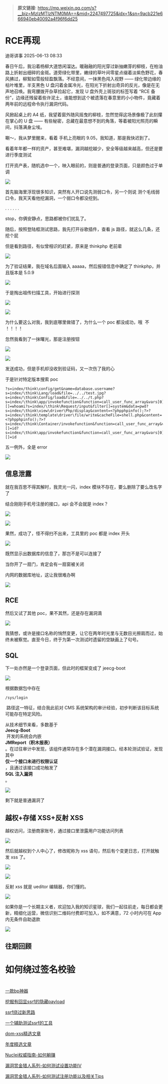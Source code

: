 > **原文链接**: https://mp.weixin.qq.com/s?__biz=MzIzMTIzNTM0MA==&mid=2247497725&idx=1&sn=9acb221e666940eb40092a4f96f6dd25

#  RCE再现  
 迪哥讲事   2025-06-13 08:33  
  
春日午后，我沿着杨柳大道悠闲溜达。暖融融的阳光穿过新抽嫩芽的柳枝，在柏油路上折射出细碎的金斑。道旁绿化带里，嫩绿的草叶间零星点缀着淡紫色野花，春风拂过，柳絮如雪般轻盈飘落。不经意间，一抹黑色闯入视野 —— 绿化带边缘的枯叶堆里，半支黑色 U 盘闪着金属冷光，在阳光下折射出奇异的反光，像是在无声地召唤。我弯腰拨开杂草捡起它，发现 U 盘外壳上斑驳的标签写着 “RCE 备份”，边缘还残留着些许泥土，谁能想到这个被遗落在春意里的小小物件，竟藏着两年前的远程命令执行漏洞代码。  
  
风掀起桌上的 A4 纸，我望着窗外随风摇曳的柳枝，忽然觉得这场景像极了此刻攥在掌心的 U 盘 —— 有些秘密，总藏在最意想不到的角落，等着被阳光照亮的瞬间，抖落满身尘埃。  
  
唰～，我从梦里醒来，看着 手机上亮眼的 9.05，我知道，那是我快迟到了。   
  
看着年年都一样的资产，甚至难堪，漏洞越挖越少，安全等级越来越高，但还是要进行季度测试  
  
打开资产表，随机选中一个，映入眼前的，则是普通的登录页面，只是颜色过于单调  
  
![](https://mmbiz.qpic.cn/sz_mmbiz_png/BAby4Fk1HQbLkACGcEqzY7p9yib1tBEYEjdDekyp7qJAaic2F7VMEneQjRmBOjRiaTcQxcueia1MNI2CCz4adSedFg/640?wx_fmt=png&from=appmsg "")  
  
  
首先脑海里浮现很多知识，突然有人开口说先测弱口令，另一个则说 测个毛线弱口令，我天天看他挖漏洞，一个弱口令都没挖到。  
  
. . . . . .  
  
stop，你俩安静点，思路都被你们扰乱了。  
  
随后，按照登陆框测试思路，我先打开谷歌插件，查看 js 路径，就这么几条，还挖个屁  
  
但是看到路径，有似曾相识的赶紧，原来是 thinkphp 老前辈  
  
![](https://mmbiz.qpic.cn/sz_mmbiz_png/BAby4Fk1HQbLkACGcEqzY7p9yib1tBEYEqzZHvCB62slkwMfYF7WpkzXGR8GGia7dL213D4gljycL0Bheeu5k0zw/640?wx_fmt=png&from=appmsg "")  
  
  
为了验证结果，我在域名后面输入 aaaaa，然后报错信息中确定了 thinkphp，并且版本是 5.0.9  
  
![](https://mmbiz.qpic.cn/sz_mmbiz_png/BAby4Fk1HQbLkACGcEqzY7p9yib1tBEYE9egwK4fOg3FYz0RbOreJ98TQlXxcKSpLnnQ4bKXq0I1HVK2muFnicjw/640?wx_fmt=png&from=appmsg "")  
  
  
于是掏出祖传扫描工具，开始进行探测  
  
![](https://mmbiz.qpic.cn/sz_mmbiz_png/BAby4Fk1HQbLkACGcEqzY7p9yib1tBEYE4FjXz4zJYoXHtwOaqUurVwib9axz94QjPVicSbaiabVmMPz7WmO65gLvw/640?wx_fmt=png&from=appmsg "")  
  
![](https://mmbiz.qpic.cn/sz_mmbiz_png/BAby4Fk1HQbLkACGcEqzY7p9yib1tBEYEsxiaCDDuj046zuKorNa92mEu7D6C7GIH5EiaZlBL2KacmmkiahoS10vhA/640?wx_fmt=png&from=appmsg "")  
  
  
为什么要这么对我，我到底哪里做错了，为什么一个 poc 都没成功，哦  不 ！！！！  
  
忽然我看到了一抹曙光，那是注册按钮  
  
![](https://mmbiz.qpic.cn/sz_mmbiz_png/BAby4Fk1HQbLkACGcEqzY7p9yib1tBEYE5IkzzaHM3jU7v0gAVnq1ORziaX1TL7OPrzj2ylAUFBcD58GS5px2jUA/640?wx_fmt=png&from=appmsg "")  
  
![](https://mmbiz.qpic.cn/sz_mmbiz_png/BAby4Fk1HQbLkACGcEqzY7p9yib1tBEYE3RVicJ10qmJKBCI6jOKicU4yd62HUBo0znSOgfnpz3EtQYw74eQv2wtg/640?wx_fmt=png&from=appmsg "")  
  
  
发送成功，但是手机却没收到验证码，又一次伤了我的心  
  
于是针对特定版本搜索 poc  

```
?s=index/think\config/get&name=database.username?s=index/\think\Lang/load&file=../../test.jpg?s=index/\think\Config/load&file=../../t.php?s=index/\think\app/invokefunction&function=call_user_func_array&vars[0]=system&vars[1][]=whoami?s=index/\think\Request/input&filter[]=system&data=pwd?s=index/\think\view\driver\Php/display&content=<?phpphpinfo();?>?s=index/\think\template\driver\file/write&cacheFile=shell.php&content=<?phpphpinfo();?>?s=index/\think\Container/invokefunction&function=call_user_func_array&vars[0]=system&vars[1][]=id?s=index/\think\app/invokefunction&function=call_user_func_array&vars[0]=system&vars[1][]=id
```

  
五一例外，全是 error  
  
![](https://mmbiz.qpic.cn/sz_mmbiz_png/BAby4Fk1HQbLkACGcEqzY7p9yib1tBEYEeaI3eLD7Nj8Qia0DpuCujckzl51XskpKRaRibNicic2yDngdHsyrnx8wQQ/640?wx_fmt=png&from=appmsg "")  
  
## 信息泄露  
  
就在我百思不得其解时，我灵光一闪，index 模块不存在，要么删除了要么改名字了  
  
结合刚刚手机号注册的接口，api 会不会就是 index？  
  
![](https://mmbiz.qpic.cn/sz_mmbiz_png/BAby4Fk1HQbLkACGcEqzY7p9yib1tBEYEcrpjq2kJZx7D5iczAg8h46cjicPDXbrpPC9UQFHczic79QRRJticwvVBSw/640?wx_fmt=png&from=appmsg "")  
  
![](https://mmbiz.qpic.cn/sz_mmbiz_png/BAby4Fk1HQbLkACGcEqzY7p9yib1tBEYE0NuXgUj6icCfKHdCibo5ibCp9MQGGJ1al3jNNPLw0zp3MfO7aAoLwib7ibA/640?wx_fmt=png&from=appmsg "")  
  
果然，成功了，怪不得扫不出来，工具里的 poc 都是 index 开头  
  
![](https://mmbiz.qpic.cn/sz_mmbiz_png/BAby4Fk1HQbLkACGcEqzY7p9yib1tBEYEibibKfyVdtcbJ0IuBPddGVSic2Ipia8fy0wVgCZyC7MfqoXKgKGXV0WjIA/640?wx_fmt=png&from=appmsg "")  
  
既然显示出数据库的信息了，那岂不是可以连接了  
  
当你开了一扇门，肯定会有一扇窗被关闭  
  
内网的数据库地址，这让我很难办啊  
  
![](https://mmbiz.qpic.cn/sz_mmbiz_png/BAby4Fk1HQbLkACGcEqzY7p9yib1tBEYEDRicNb40brX2AIib6GsPB8F5uTa0WEvQgczbCpjJwJKLwGYvD1hib5icfA/640?wx_fmt=png&from=appmsg "")  
  
## RCE  
  
然后又试了其他 poc，果不其然，还是存在漏洞滴  
  
![](https://mmbiz.qpic.cn/sz_mmbiz_png/BAby4Fk1HQbLkACGcEqzY7p9yib1tBEYEeibvkced5RiaGbiaKsqkn8fMQk0yIOULUJd57lP8RYeKO1qzH1oYtRaHg/640?wx_fmt=png&from=appmsg "")  
  
  
我猜想，或许是接口名称的悄然变更，让它在两年时光里与无数目光擦肩而过，始终未被察觉。直至今日，终于为第一次测试时遗留的空缺画上了句号。  
## SQL  
  
下一处亦然是一个登录页面，但此时的框架变成了 jeecg-boot  
  
![](https://mmbiz.qpic.cn/sz_mmbiz_png/BAby4Fk1HQbLkACGcEqzY7p9yib1tBEYExB5pcbftJrhWPbNflhogFj1qoW13TLeE0SYsOuMy69ntTGhSnxBic3w/640?wx_fmt=png&from=appmsg "")  
  
根据数据包中存在   

```
/sys/login
```

  
 路径这一特征，结合我此前对 CMS 系统架构的审计经验，初步判断该目标系统可能存在特定风险。  
  
从技术细节来看，多数基于   
**Jeecg-Boot**  
 开发的系统会内嵌   
**JMReport（积木报表）**  
。在过往审计中发现，该组件通常存在多个潜在漏洞接口。经本轮测试验证，发现其中  
**仅一个接口未进行权限认证**  
，且通过该接口成功触发了  
**SQL 注入漏洞**  
。  
  
![](https://mmbiz.qpic.cn/sz_mmbiz_png/BAby4Fk1HQbLkACGcEqzY7p9yib1tBEYESgukcfTXsyhWv1dfMQoaATAPIYKXNoC0uAHB9BzAloWHdBSpKJuLIw/640?wx_fmt=png&from=appmsg "")  
  
  
剩下就是普通漏洞了  
## 越权+存储 XSS+反射 XSS  
  
越权访问，注册商家账号，通过接口里泄露用户功能访问列表  
  
![](https://mmbiz.qpic.cn/sz_mmbiz_png/BAby4Fk1HQbLkACGcEqzY7p9yib1tBEYEbQIwGBftBBuibibWL2foV0CmuYCQiaWqpPI1SUKNPeme1pFETJcvy63Fg/640?wx_fmt=png&from=appmsg "")  
  
  
然后就越权到个人中心了，修改昵称为 xss 语句，然后有个变更日志，打开就触发 xss 了。  
  
![](https://mmbiz.qpic.cn/sz_mmbiz_png/BAby4Fk1HQbLkACGcEqzY7p9yib1tBEYEsWVqWHLoVkSylIxkwLr1iaY7DGRjowILfnXkde7q1kEY1kfN5IIDWBQ/640?wx_fmt=png&from=appmsg "")  
  
![](https://mmbiz.qpic.cn/sz_mmbiz_png/BAby4Fk1HQbLkACGcEqzY7p9yib1tBEYESkWQTLAyWFIic9h7E3DXRTQiap5x25iaZlVnsmVFpuL1DxTt1csB9qZzQ/640?wx_fmt=png&from=appmsg "")  
  
  
反射 xss 就是 ueditor 编辑器，你们懂的。  
  
![](https://mmbiz.qpic.cn/sz_mmbiz_png/BAby4Fk1HQbLkACGcEqzY7p9yib1tBEYEWcIeI5Cda1rOPgaiapZErZfKJT1z1BZ11FsUEt9rH3SjY1Y777cdqeQ/640?wx_fmt=png&from=appmsg "")  
  
如果你是一个长期主义者，欢迎加入我的知识星球，我们一起往前走，每日都会更新，精细化运营，微信识别二维码付费即可加入，如不满意，72 小时内可在 App 内无条件自助退款  
  
![](https://mmbiz.qpic.cn/mmbiz_png/YmmVSe19Qj5EMr3X76qdKBrhIIkBlVVyuiaiasseFZ9LqtibyKFk7gXvgTU2C2yEwKLaaqfX0DL3eoH6gTcNLJvDQ/640?wx_fmt=png&from=appmsg "")  
  
## 往期回顾  
# 如何绕过签名校验  
#   
  
[一款bp神器](http://mp.weixin.qq.com/s?__biz=MzIzMTIzNTM0MA==&mid=2247495880&idx=1&sn=65d42fbff5e198509e55072674ac5283&chksm=e8a5faabdfd273bd55df8f7db3d644d3102d7382020234741e37ca29e963eace13dd17fcabdd&scene=21#wechat_redirect)  
  
  
[挖掘有回显ssrf的隐藏payload](https://mp.weixin.qq.com/s?__biz=MzIzMTIzNTM0MA==&mid=2247496898&idx=1&sn=b6088e20a8b4fc9fbd887b900d8c5247&scene=21#wechat_redirect)  
  
  
[ssrf绕过新思路](http://mp.weixin.qq.com/s?__biz=MzIzMTIzNTM0MA==&mid=2247495841&idx=1&sn=bbf477afa30391b8072d23469645d026&chksm=e8a5fac2dfd273d42344f18c7c6f0f7a158cca94041c4c4db330c3adf2d1f77f062dcaf6c5e0&scene=21#wechat_redirect)  
  
  
[一个辅助测试ssrf的工具](http://mp.weixin.qq.com/s?__biz=MzIzMTIzNTM0MA==&mid=2247496380&idx=1&sn=78c0c4c67821f5ecbe4f3947b567eeec&chksm=e8a5f8dfdfd271c935aeb4444ea7e928c55cb4c823c51f1067f267699d71a1aad086cf203b99&scene=21#wechat_redirect)  
  
  
[dom-xss精选文章](http://mp.weixin.qq.com/s?__biz=MzIzMTIzNTM0MA==&mid=2247488819&idx=1&sn=5141f88f3e70b9c97e63a4b68689bf6e&chksm=e8a61f50dfd1964692f93412f122087ac160b743b4532ee0c1e42a83039de62825ebbd066a1e&scene=21#wechat_redirect)  
  
  
[年度精选文章](http://mp.weixin.qq.com/s?__biz=MzIzMTIzNTM0MA==&mid=2247487187&idx=1&sn=622438ee6492e4c639ebd8500384ab2f&chksm=e8a604b0dfd18da6c459b4705abd520cc2259a607dd9306915d845c1965224cc117207fc6236&scene=21#wechat_redirect)  
  
  
[Nuclei权威指南-如何躺赚](http://mp.weixin.qq.com/s?__biz=MzIzMTIzNTM0MA==&mid=2247487122&idx=1&sn=32459310408d126aa43240673b8b0846&chksm=e8a604f1dfd18de737769dd512ad4063a3da328117b8a98c4ca9bc5b48af4dcfa397c667f4e3&scene=21#wechat_redirect)  
  
  
[漏洞赏金猎人系列-如何测试设置功能IV](http://mp.weixin.qq.com/s?__biz=MzIzMTIzNTM0MA==&mid=2247486973&idx=1&sn=6ec419db11ff93d30aa2fbc04d8dbab6&chksm=e8a6079edfd18e88f6236e237837ee0d1101489d52f2abb28532162e2937ec4612f1be52a88f&scene=21#wechat_redirect)  
  
  
[漏洞赏金猎人系列-如何测试注册功能以及相关Tips](http://mp.weixin.qq.com/s?__biz=MzIzMTIzNTM0MA==&mid=2247486764&idx=1&sn=9f78d4c937675d76fb94de20effdeb78&chksm=e8a6074fdfd18e59126990bc3fcae300cdac492b374ad3962926092aa0074c3ee0945a31aa8a&scene=21#wechat_redirect)  
  
[‍](http://mp.weixin.qq.com/s?__biz=MzIzMTIzNTM0MA==&mid=2247486764&idx=1&sn=9f78d4c937675d76fb94de20effdeb78&chksm=e8a6074fdfd18e59126990bc3fcae300cdac492b374ad3962926092aa0074c3ee0945a31aa8a&scene=21#wechat_redirect)  
  
  
  
  

